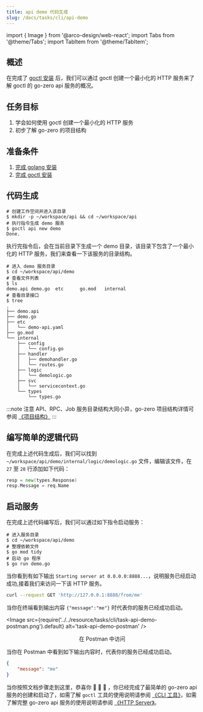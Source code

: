 ```yaml
---
title: api demo 代码生成
slug: /docs/tasks/cli/api-demo
---
```


import { Image } from '@arco-design/web-react';
import Tabs from '@theme/Tabs';
import TabItem from '@theme/TabItem';

## 概述

在完成了 <a href="/docs/tasks/installation/goctl" target="_blank">goctl 安装</a> 后，我们可以通过 goctl 创建一个最小化的
HTTP 服务来了解 goctl 的 go-zero api 服务的概况。

## 任务目标

1. 学会如何使用 goctl 创建一个最小化的 HTTP 服务
1. 初步了解 go-zero 的项目结构

## 准备条件

1. <a href="/docs/tasks" target="_blank">完成 golang 安装</a>
1. <a href="/docs/tasks/installation/goctl" target="_blank">完成 goctl 安装</a>

## 代码生成

```shell
# 创建工作空间并进入该目录
$ mkdir -p ~/workspace/api && cd ~/workspace/api
# 执行指令生成 demo 服务
$ goctl api new demo
Done.
```

执行完指令后，会在当前目录下生成一个 demo 目录，该目录下包含了一个最小化的 HTTP 服务，我们来查看一下该服务的目录结构。

```shell
# 进入 demo 服务目录
$ cd ~/workspace/api/demo
# 查看文件列表
$ ls
demo.api demo.go  etc      go.mod   internal
# 查看目录接口
$ tree
.
├── demo.api
├── demo.go
├── etc
│   └── demo-api.yaml
├── go.mod
└── internal
    ├── config
    │   └── config.go
    ├── handler
    │   ├── demohandler.go
    │   └── routes.go
    ├── logic
    │   └── demologic.go
    ├── svc
    │   └── servicecontext.go
    └── types
        └── types.go
```

:::note 注意
 API、RPC、Job 服务目录结构大同小异，go-zero 项目结构详情可参阅 <a href="/docs/concepts/layout">《项目结构》</a>
:::

## 编写简单的逻辑代码

在完成上述代码生成后，我们可以找到 `~/workspace/api/demo/internal/logic/demologic.go` 文件，编辑该文件，在 `27` 至 `28`  行添加如下代码：

```go
resp = new(types.Response)
resp.Message = req.Name
```

## 启动服务

在完成上述代码编写后，我们可以通过如下指令启动服务：

```shell
# 进入服务目录
$ cd ~/workspace/api/demo
# 整理依赖文件
$ go mod tidy
# 启动 go 程序
$ go run demo.go
```

当你看到有如下输出 `Starting server at 0.0.0.0:8888...`，说明服务已经启动成功,接着我们来访问一下该 HTTP 服务。

<Tabs>
<TabItem value="terminal" label="终端中访问" default>

```bash
curl --request GET 'http://127.0.0.1:8888/from/me'
```

当你在终端看到输出内容 `{"message":"me"}` 时代表你的服务已经成功启动。

</TabItem>

<TabItem value="postman" label="Postman 中访问" default>

<Image
src={require('../../resource/tasks/cli/task-api-demo-postman.png').default}
alt='task-api-demo-postman'
/>

<center> 在 Postman 中访问 </center>

当你在 Postman 中看到如下输出内容时，代表你的服务已经成功启动。

```json
{
    "message": "me"
}
```

</TabItem>
</Tabs>

当你按照文档步骤走到这里，恭喜你 🎉 🎉 🎉 ，你已经完成了最简单的 go-zero api 服务的创建和启动了，如需了解 `goctl` 工具的使用说明请参阅 <a href="/docs/tutorials/cli/overview" target="_blank">《CLI 工具》</a>，如需了解完整 go-zero api 服务的使用说明请参阅 <a href="/docs/tutorials/go-zero/configuration/service" target="_blank">《HTTP Server》</a>。
